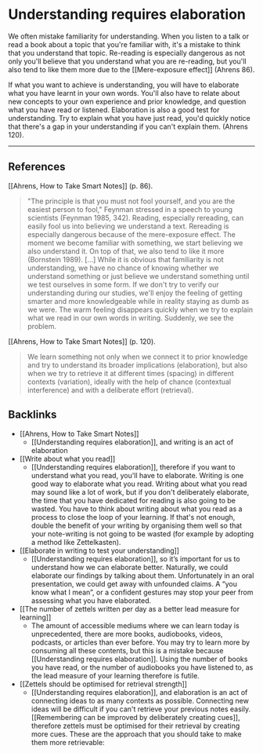 # Understanding requires elaboration
We often mistake familiarity for understanding. When you listen to a talk or read a book about a topic that you're familiar with, it's a mistake to think that you understand that topic. Re-reading is especially dangerous as not only you'll believe that you understand what you are re-reading, but you'll also tend to like them more due to the [[Mere-exposure effect]] (Ahrens 86).

If what you want to achieve is understanding, you will have to elaborate what you have learnt in your own words. You'll also have to relate about new concepts to your own experience and prior knowledge, and question what you have read or listened. Elaboration is also a good test for understanding. Try to explain what you have just read, you'd quickly notice that there's a gap in your understanding if you can't explain them.  (Ahrens 120).

---
## References
[[Ahrens, How to Take Smart Notes]] (p. 86).
> "The principle is that you must not fool yourself, and you are the easiest person to fool," Feynman stressed in a speech to young scientists (Feynman 1985, 342). Reading, especially rereading, can easily fool us into believing we understand a text. Rereading is especially dangerous because of the mere-exposure effect. The moment we become familiar with something, we start believing we also understand it. On top of that, we also tend to like it more (Bornstein 1989).
> [...] 
> While it is obvious that familiarity is not understanding, we have no chance of knowing whether we understand something or just believe we understand something until we test ourselves in some form. If we don't try to verify our understanding during our studies, we'll enjoy the feeling of getting smarter and more knowledgeable while in reality staying as dumb as we were. The warm feeling disappears quickly when we try to explain what we read in our own words in writing. Suddenly, we see the problem.

[[Ahrens, How to Take Smart Notes]] (p. 120).
> We learn something not only when we connect it to prior knowledge and try to understand its broader implications (elaboration), but also when we try to retrieve it at different times (spacing) in different contexts (variation), ideally with the help of chance (contextual interference) and with a deliberate effort (retrieval).

## Backlinks
* [[Ahrens, How to Take Smart Notes]]
	* [[Understanding requires elaboration]], and writing is an act of elaboration
* [[Write about what you read]]
	* [[Understanding requires elaboration]], therefore if you want to understand what you read, you'll have to elaborate. Writing is one good way to elaborate what you read. Writing about what you read may sound like a lot of work, but if you don't deliberately elaborate, the time that you have dedicated for reading is also going to be wasted. You have to think about writing about what you read as a process to close the loop of your learning. If that's not enough, double the benefit of your writing by organising them well so that your note-writing is not going to be wasted (for example by adopting a method like Zettelkasten).
* [[Elaborate in writing to test your understanding]]
	* [[Understanding requires elaboration]], so it’s important for us to understand how we can elaborate better. Naturally, we could elaborate our findings by talking about them. Unfortunately in an oral presentation, we could get away with unfounded claims. A “you know what I mean”, or a confident gestures may stop your peer from assessing what you have elaborated.
* [[The number of zettels written per day as a better lead measure for learning]]
	* The amount of accessible mediums where we can learn today is unprecedented, there are more books, audiobooks, videos, podcasts, or articles than ever before. You may try to learn more by consuming all these contents, but this is a mistake because [[Understanding requires elaboration]]. Using the number of books you have read, or the number of audiobooks you have listened to, as the lead measure of your learning therefore is futile.
* [[Zettels should be optimised for retrieval strength]]
	* [[Understanding requires elaboration]], and elaboration is an act of connecting ideas to as many contexts as possible. Connecting new ideas will be difficult if you can't retrieve your previous notes easily. [[Remembering can be improved by deliberately creating cues]], therefore zettels must be optimised for their retrieval by creating more cues. These are the approach that you should take to make them more retrievable:

<!-- #evergreen #learning #mastery -->

<!-- {BearID:4D190548-772A-426A-A767-BFB82A8CD1BB-71920-0001AA876A2283E3} -->
